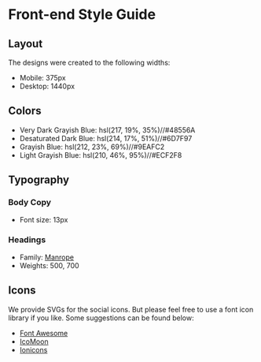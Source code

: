 # Front-end Style Guide

## Layout

The designs were created to the following widths:

- Mobile: 375px
- Desktop: 1440px

## Colors

- Very Dark Grayish Blue: hsl(217, 19%, 35%)//#48556A
- Desaturated Dark Blue: hsl(214, 17%, 51%)//#6D7F97
- Grayish Blue: hsl(212, 23%, 69%)//#9EAFC2
- Light Grayish Blue: hsl(210, 46%, 95%)//#ECF2F8

## Typography

### Body Copy

- Font size: 13px

### Headings

- Family: [Manrope](https://fonts.google.com/specimen/Manrope)
- Weights: 500, 700

## Icons

We provide SVGs for the social icons. But please feel free to use a font icon library if you like. Some suggestions can be found below:

- [Font Awesome](https://fontawesome.com)
- [IcoMoon](https://icomoon.io)
- [Ionicons](https://ionicons.com)